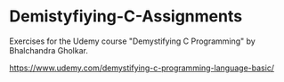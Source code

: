 # Demistyfiying-C-Assignments
Exercises for the Udemy course "Demystifying C Programming" by Bhalchandra Gholkar.

https://www.udemy.com/demystifying-c-programming-language-basic/


